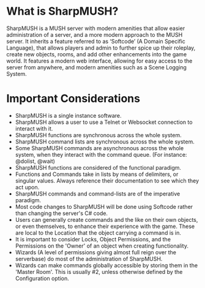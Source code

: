 # What is SharpMUSH?
SharpMUSH is a MUSH server with modern amenities that allow easier administration of a server, and a more modern approach to the MUSH server. It inherits a feature referred to as ‘Softcode’ (A Domain Specific Language), that allows players and admin to further spice up their roleplay, create new objects, rooms, and add other enhancements into the game world. It features a modern web interface, allowing for easy access to the server from anywhere, and modern amenities such as a Scene Logging System.

# Important Considerations
- SharpMUSH is a single instance software. 
- SharpMUSH allows a user to use a Telnet or Websocket connection to interact with it.
- SharpMUSH functions are synchronous across the whole system.
- SharpMUSH command lists are synchronous across the whole system.
- Some SharpMUSH commands are asynchronous across the whole system, when they interact with the command queue. (For instance: @dolist, @wait)
- SharpMUSH functions are considered of the functional paradigm.
- Functions and Commands take in lists by means of delimiters, or singular values. Always reference their documentation to see which they act upon.
- SharpMUSH commands and command-lists are of the imperative paradigm.
- Most code changes to SharpMUSH will be done using Softcode rather than changing the server's C# code.
- Users can generally create commands and the like on their own objects, or even themselves, to enhance their experience with the game. These are local to the Location that the object carrying a command is in.
- It is important to consider Locks, Object Permissions, and the Permissions on the 'Owner' of an object when creating functionality.
- Wizards (A level of permissions giving almost full reign over the serverbase) do most of the administration of SharpMUSH. 
- Wizards can make commands globally accessible by storing them in the 'Master Room'. This is usually #2, unless otherwise defined by the Configuration option.